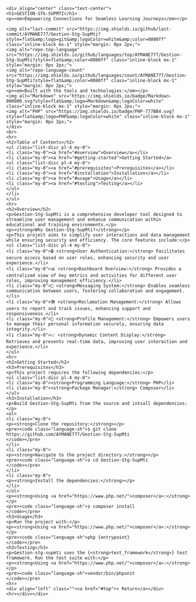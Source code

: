 

    <div align="center" class="text-center">
    <h1>GESTION-STG-SUPMTI</h1>
    <p><em>Empowering Connections for Seamless Learning Journeys</em></p>
    
    <img alt="last-commit" src="https://img.shields.io/github/last-commit/AYMANE777/Gestion-Stg-SupMti?style=flat&amp;logo=git&amp;logoColor=white&amp;color=0080ff" class="inline-block mx-1" style="margin: 0px 2px;">
    <img alt="repo-top-language" src="https://img.shields.io/github/languages/top/AYMANE777/Gestion-Stg-SupMti?style=flat&amp;color=0080ff" class="inline-block mx-1" style="margin: 0px 2px;">
    <img alt="repo-language-count" src="https://img.shields.io/github/languages/count/AYMANE777/Gestion-Stg-SupMti?style=flat&amp;color=0080ff" class="inline-block mx-1" style="margin: 0px 2px;">
    <p><em>Built with the tools and technologies:</em></p>
    <img alt="Markdown" src="https://img.shields.io/badge/Markdown-000000.svg?style=flat&amp;logo=Markdown&amp;logoColor=white" class="inline-block mx-1" style="margin: 0px 2px;">
    <img alt="PHP" src="https://img.shields.io/badge/PHP-777BB4.svg?style=flat&amp;logo=PHP&amp;logoColor=white" class="inline-block mx-1" style="margin: 0px 2px;">
    </div>
    <br>
    <hr>
    <h2>Table of Contents</h2>
    <ul class="list-disc pl-4 my-0">
    <li class="my-0"><a href="#overview">Overview</a></li>
    <li class="my-0"><a href="#getting-started">Getting Started</a>
    <ul class="list-disc pl-4 my-0">
    <li class="my-0"><a href="#prerequisites">Prerequisites</a></li>
    <li class="my-0"><a href="#installation">Installation</a></li>
    <li class="my-0"><a href="#usage">Usage</a></li>
    <li class="my-0"><a href="#testing">Testing</a></li>
    </ul>
    </li>
    </ul>
    <hr>
    <h2>Overview</h2>
    <p>Gestion-Stg-SupMti is a comprehensive developer tool designed to streamline user management and enhance communication within educational and training environments.</p>
    <p><strong>Why Gestion-Stg-SupMti?</strong></p>
    <p>This project aims to simplify user interactions and data management while ensuring security and efficiency. The core features include:</p>
    <ul class="list-disc pl-4 my-0">
    <li class="my-0">🔒 <strong>User Authentication:</strong> Facilitates secure access based on user roles, enhancing security and user experience.</li>
    <li class="my-0">📊 <strong>Dashboard Overview:</strong> Provides a centralized view of key metrics and activities for different user roles, improving management efficiency.</li>
    <li class="my-0">💬 <strong>Messaging System:</strong> Enables seamless communication between users, fostering collaboration and engagement.</li>
    <li class="my-0">🛠️ <strong>Reclamation Management:</strong> Allows users to report and track issues, enhancing support and responsiveness.</li>
    <li class="my-0">👤 <strong>Profile Management:</strong> Empowers users to manage their personal information securely, ensuring data integrity.</li>
    <li class="my-0">📈 <strong>Dynamic Content Display:</strong> Retrieves and presents real-time data, improving user interaction and experience.</li>
    </ul>
    <hr>
    <h2>Getting Started</h2>
    <h3>Prerequisites</h3>
    <p>This project requires the following dependencies:</p>
    <ul class="list-disc pl-4 my-0">
    <li class="my-0"><strong>Programming Language:</strong> PHP</li>
    <li class="my-0"><strong>Package Manager:</strong> Composer</li>
    </ul>
    <h3>Installation</h3>
    <p>Build Gestion-Stg-SupMti from the source and intsall dependencies:</p>
    <ol>
    <li class="my-0">
    <p><strong>Clone the repository:</strong></p>
    <pre><code class="language-sh">❯ git clone https://github.com/AYMANE777/Gestion-Stg-SupMti
    </code></pre>
    </li>
    <li class="my-0">
    <p><strong>Navigate to the project directory:</strong></p>
    <pre><code class="language-sh">❯ cd Gestion-Stg-SupMti
    </code></pre>
    </li>
    <li class="my-0">
    <p><strong>Install the dependencies:</strong></p>
    </li>
    </ol>
    <p><strong>Using <a href="https://www.php.net/">composer</a>:</strong></p>
    <pre><code class="language-sh">❯ composer install
    </code></pre>
    <h3>Usage</h3>
    <p>Run the project with:</p>
    <p><strong>Using <a href="https://www.php.net/">composer</a>:</strong></p>
    <pre><code class="language-sh">php {entrypoint}
    </code></pre>
    <h3>Testing</h3>
    <p>Gestion-stg-supmti uses the {<strong>test_framework</strong>} test framework. Run the test suite with:</p>
    <p><strong>Using <a href="https://www.php.net/">composer</a>:</strong></p>
    <pre><code class="language-sh">vendor/bin/phpunit
    </code></pre>
    <hr>
    <div align="left" class=""><a href="#top">⬆ Return</a></div>
    <hr></div></div>
